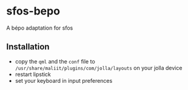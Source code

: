 # sfos-bepo
A bépo adaptation for sfos

## Installation

* copy the `qml` and the `conf` file to `/usr/share/maliit/plugins/com/jolla/layouts` on your jolla device
* restart lipstick
* set your keyboard in input preferences
